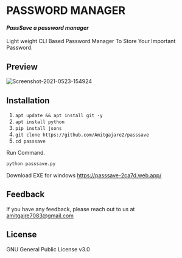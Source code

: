 # PASSWORD MANAGER 
#### _PassSave a password manager_
Light weight CLI Based Password Manager To Store Your Important Password.
## Preview
<img src="https://dl.dropbox.com/s/l4kb7mn4w6xtvvt/passsave.gif" alt="Screenshot-2021-0523-154924" border="0">

## Installation
1. `apt update && apt install git -y`
2. `apt install python`
3. `pip install jsons`
4. `git clone https://github.com/Amitgajare2/passsave`
5. `cd passsave`

Run Command.

```sh
python passsave.py
```

Download EXE for windows
https://passsave-2ca7d.web.app/
## Feedback
If you have any feedback, please reach out to us at amitgajre7083@gmail.com

## License
GNU General Public License v3.0

